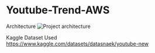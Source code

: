 # Youtube-Trend-AWS

Architecture
![Project architecture](https://github.com/MayankBirkhani/Youtube-Trend-AWS/assets/33277205/04b078b8-0dcd-4e1f-b4ec-435a6f462b66)


Kaggle Dataset Used
https://www.kaggle.com/datasets/datasnaek/youtube-new

